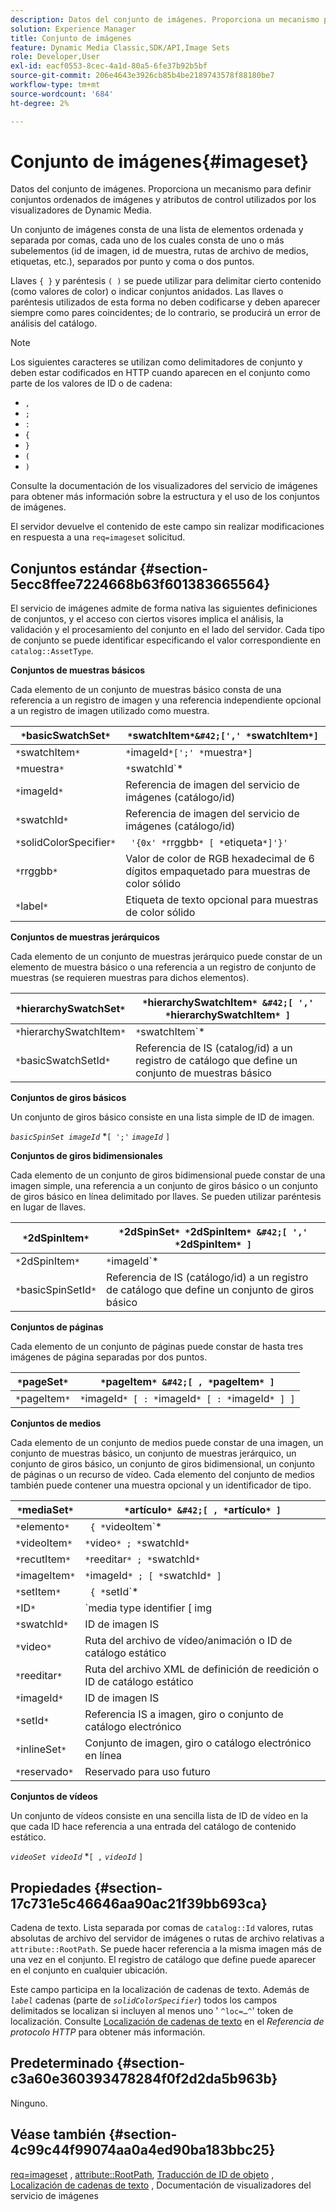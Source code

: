 ```yaml
---
description: Datos del conjunto de imágenes. Proporciona un mecanismo para definir conjuntos ordenados de imágenes y atributos de control utilizados por los visualizadores de Dynamic Media.
solution: Experience Manager
title: Conjunto de imágenes
feature: Dynamic Media Classic,SDK/API,Image Sets
role: Developer,User
exl-id: eacf0553-8cec-4a1d-80a5-6fe37b92b5bf
source-git-commit: 206e4643e3926cb85b4be2189743578f88180be7
workflow-type: tm+mt
source-wordcount: '684'
ht-degree: 2%

---
```


# Conjunto de imágenes{#imageset}

Datos del conjunto de imágenes. Proporciona un mecanismo para definir conjuntos ordenados de imágenes y atributos de control utilizados por los visualizadores de Dynamic Media.

Un conjunto de imágenes consta de una lista de elementos ordenada y separada por comas, cada uno de los cuales consta de uno o más subelementos (id de imagen, id de muestra, rutas de archivo de medios, etiquetas, etc.), separados por punto y coma o dos puntos.

Llaves `{ }` y paréntesis `( )` se puede utilizar para delimitar cierto contenido (como valores de color) o indicar conjuntos anidados. Las llaves o paréntesis utilizados de esta forma no deben codificarse y deben aparecer siempre como pares coincidentes; de lo contrario, se producirá un error de análisis del catálogo.

>[!NOTE]
>
>Los siguientes caracteres se utilizan como delimitadores de conjunto y deben estar codificados en HTTP cuando aparecen en el conjunto como parte de los valores de ID o de cadena:
>
>* `,`
>* `;`
>* `:`
>* `{`
>* `}`
>* `(`
>* `)`



Consulte la documentación de los visualizadores del servicio de imágenes para obtener más información sobre la estructura y el uso de los conjuntos de imágenes.

El servidor devuelve el contenido de este campo sin realizar modificaciones en respuesta a una `req=imageset` solicitud.

## Conjuntos estándar {#section-5ecc8ffee7224668b63f601383665564}

El servicio de imágenes admite de forma nativa las siguientes definiciones de conjuntos, y el acceso con ciertos visores implica el análisis, la validación y el procesamiento del conjunto en el lado del servidor. Cada tipo de conjunto se puede identificar especificando el valor correspondiente en `catalog::AssetType`.

**Conjuntos de muestras básicos**

Cada elemento de un conjunto de muestras básico consta de una referencia a un registro de imagen y una referencia independiente opcional a un registro de imagen utilizado como muestra.

| `*`basicSwatchSet`*` | `*`swatchItem`*&#42;[',' *`swatchItem`*]` |
|---|---|
| `*`swatchItem`*` | `*`imageId`*[';' *`muestra`*]` |
| `*`muestra`*` | `*`swatchId`*|solidColorSpecifier` |
| `*`imageId`*` | Referencia de imagen del servicio de imágenes (catálogo/id) |
| `*`swatchId`*` | Referencia de imagen del servicio de imágenes (catálogo/id) |
| `*`solidColorSpecifier`*` | ` '{0x' *`rrggbb`* [ *`etiqueta`*]'}'` |
| `*`rrggbb`*` | Valor de color de RGB hexadecimal de 6 dígitos empaquetado para muestras de color sólido |
| `*`label`*` | Etiqueta de texto opcional para muestras de color sólido |

**Conjuntos de muestras jerárquicos**

Cada elemento de un conjunto de muestras jerárquico puede constar de un elemento de muestra básico o una referencia a un registro de conjunto de muestras (se requieren muestras para dichos elementos).

| `*`hierarchySwatchSet`*` | `*`hierarchySwatchItem`* &#42;[ ',' *`hierarchySwatchItem`* ]` |
|---|---|
| `*`hierarchySwatchItem`*` | `*`swatchItem`* | { *`basicSwatchSetId`* ';' *`muestra`* }` |
| `*`basicSwatchSetId`*` | Referencia de IS (catalog/id) a un registro de catálogo que define un conjunto de muestras básico |

**Conjuntos de giros básicos**

Un conjunto de giros básico consiste en una lista simple de ID de imagen.

*`basicSpinSet imageId`*  &#42;`[ ';'`  *`imageId`* `]`

**Conjuntos de giros bidimensionales**

Cada elemento de un conjunto de giros bidimensional puede constar de una imagen simple, una referencia a un conjunto de giros básico o un conjunto de giros básico en línea delimitado por llaves. Se pueden utilizar paréntesis en lugar de llaves.

| `*`2dSpinItem`*` | `*`2dSpinSet`* *`2dSpinItem`* &#42;[ ',' *`2dSpinItem`* ]` |
|---|---|
| `*`2dSpinItem`*` | `*`imageId`* | { '{' *`basicSpinSet`* '}' } | *`basicSpinSetId`*` |
| `*`basicSpinSetId`*` | Referencia de IS (catálogo/id) a un registro de catálogo que define un conjunto de giros básico |

**Conjuntos de páginas**

Cada elemento de un conjunto de páginas puede constar de hasta tres imágenes de página separadas por dos puntos.

| `*`pageSet`*` | `*`pageItem`* &#42;[ , *`pageItem`* ]` |
|---|---|
| `*`pageItem`*` | `*`imageId`* [ : *`imageId`* [ : *`imageId`* ] ]` |

**Conjuntos de medios**

Cada elemento de un conjunto de medios puede constar de una imagen, un conjunto de muestras básico, un conjunto de muestras jerárquico, un conjunto de giros básico, un conjunto de giros bidimensional, un conjunto de páginas o un recurso de vídeo. Cada elemento del conjunto de medios también puede contener una muestra opcional y un identificador de tipo.

| `*`mediaSet`*` | `*`artículo`* &#42;[ , *`artículo`* ]` |
|---|---|
| `*`elemento`*` | ` { *`videoItem`* | *`recutItem`* | *`imageItem`*}} | *`setItem`* } [ ; [ *`ID`* ] [ ; [ *`reservado`* ] ] ]` |
| `*`videoItem`*` | `*`video`* ; *`swatchId`*` |
| `*`recutItem`*` | `*`reeditar`* ; *`swatchId`*` |
| `*`imageItem`*` | `*`imageId`* ; [ *`swatchId`* ]` |
| `*`setItem`*` | ` { *`setId`* | { '{' *`inlineSet`* '}' } } ; *`swatchId`*` |
| `*`ID`*` | `media type identifier [ img | basic | advanced_image | img | img_set | advanced_imageset | advanced_swatchset | spin | video ]` |
| `*`swatchId`*` | ID de imagen IS |
| `*`video`*` | Ruta del archivo de vídeo/animación o ID de catálogo estático |
| `*`reeditar`*` | Ruta del archivo XML de definición de reedición o ID de catálogo estático |
| `*`imageId`*` | ID de imagen IS |
| `*`setId`*` | Referencia IS a imagen, giro o conjunto de catálogo electrónico |
| `*`inlineSet`*` | Conjunto de imagen, giro o catálogo electrónico en línea |
| `*`reservado`*` | Reservado para uso futuro |

**Conjuntos de vídeos**

Un conjunto de vídeos consiste en una sencilla lista de ID de vídeo en la que cada ID hace referencia a una entrada del catálogo de contenido estático.

*`videoSet videoId`*  &#42;`[ ,`  *`videoId`* `]`

## Propiedades {#section-17c731e5c46646aa90ac21f39bb693ca}

Cadena de texto. Lista separada por comas de `catalog::Id` valores, rutas absolutas de archivo del servidor de imágenes o rutas de archivo relativas a `attribute::RootPath`. Se puede hacer referencia a la misma imagen más de una vez en el conjunto. El registro de catálogo que define puede aparecer en el conjunto en cualquier ubicación.

Este campo participa en la localización de cadenas de texto. Además de *`label`* cadenas (parte de *`solidColorSpecifier`*) todos los campos delimitados se localizan si incluyen al menos uno &#39; `^loc=…^`&#39; token de localización. Consulte [Localización de cadenas de texto](/help/aem-is-ir-api/is-api/http-ref/image-serving-api-ref/c-http-protocol-reference/c-syntax-and-features/r-text-string-localization.md) en el *Referencia de protocolo HTTP* para obtener más información.

## Predeterminado {#section-c3a60e360393478284f0f2d2da5b963b}

Ninguno.

## Véase también {#section-4c99c44f99074aa0a4ed90ba183bbc25}

[req=imageset](/help/aem-is-ir-api/is-api/http-ref/image-serving-api-ref/c-http-protocol-reference/c-command-reference/r-req/r-req.md) , [attribute::RootPath](/help/aem-is-ir-api/is-api/image-catalog/image-serving-api-ref/c-image-catalog-reference/c-attributes-reference/r-rootpath.md), [Traducción de ID de objeto](/help/aem-is-ir-api/is-api/http-ref/image-serving-api-ref/c-http-protocol-reference/c-syntax-and-features/r-object-id-translation.md) , [Localización de cadenas de texto](/help/aem-is-ir-api/is-api/http-ref/image-serving-api-ref/c-http-protocol-reference/c-syntax-and-features/r-text-string-localization.md) , Documentación de visualizadores del servicio de imágenes
